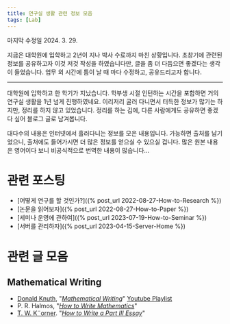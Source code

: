 ```yaml
---
title: 연구실 생활 관련 정보 모음
tags: [Lab] 
---
```


마지막 수정일 2024. 3. 29.

지금은 대학원에 입학하고 2년이 지나 박사 수료까지 마친 상황입니다.
초창기에 관련된 정보를 공유하고자 이것 저것 작성을 하였습니다만, 글을 좀 더 다듬으면 좋겠다는 생각이 들었습니다.
업무 외 시간에 틈이 날 때 마다 수정하고, 공유드리고자 합니다.

---

대학원에 입학하고 한 학기가 지났습니다. 
학부생 시절 인턴하는 시간을 포함하면 거의 연구실 생활을 1년 넘게 진행하였네요.
이리저리 굴러 다니면서 터득한 정보가 많기는 하지만, 정리를 하지 않고 있었습니다.
정리를 하는 김에, 다른 사람에게도 공유하면 좋겠다 싶어 블로그 글로 남겨봅니다.

대다수의 내용은 인터넷에서 흘러다니는 정보를 모은 내용입니다. 가능하면 출처를 남기었으니, 출처에도 들어가시면 더 많은 정보를 얻으실 수 있으실 겁니다.
많은 원본 내용은 영어이다 보니 비공식적으로 번역한 내용이 많습니다...

# 관련 포스팅

- [어떻게 연구를 할 것인가?]({% post_url 2022-08-27-How-to-Research %})
- [논문을 읽어보자]({% post_url 2022-08-27-How-to-Paper %})
- [세미나 운영에 관하여]({% post_url 2023-07-19-How-to-Seminar %})
- [서버를 관리하자]({% post_url 2023-04-15-Server-Home %})

# 관련 글 모음

## Mathematical Writing

- [Donald Knuth](https://www-cs-faculty.stanford.edu/~knuth), "*[Mathematical Writing](https://www-cs-faculty.stanford.edu/~knuth/klr.html)*" [Youtube Playlist](https://youtube.com/playlist?list=PLOdeqCXq1tXihn5KmyB2YTOqgxaUkcNYG)
- P. R. Halmos, "*[How to Write Mathematics](https://www.mathematik.uni-marburg.de/~agricola/material/halmos.pdf)*"
- [T. W. K¨orner](https://www.dpmms.cam.ac.uk/~twk/). "*[How to Write a Part III Essay](https://www.dpmms.cam.ac.uk/~twk/Essay.pdf)*"